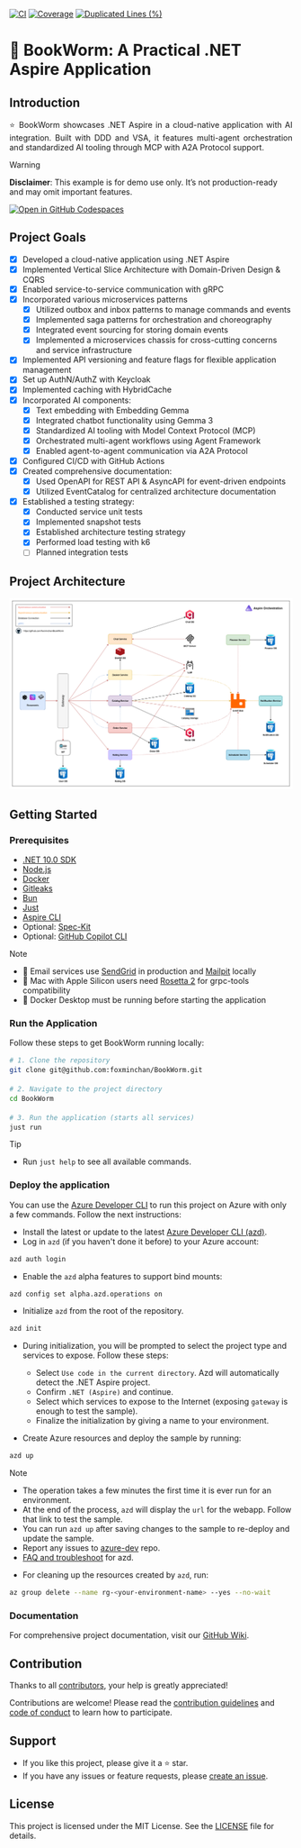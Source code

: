 [![CI](https://github.com/foxminchan/BookWorm/actions/workflows/ci.yaml/badge.svg)](https://github.com/foxminchan/BookWorm/actions/workflows/ci.yaml)
[![Coverage](https://sonarcloud.io/api/project_badges/measure?project=foxminchan_BookWorm&metric=coverage)](https://sonarcloud.io/summary/new_code?id=foxminchan_BookWorm)
[![Duplicated Lines (%)](https://sonarcloud.io/api/project_badges/measure?project=foxminchan_BookWorm&metric=duplicated_lines_density)](https://sonarcloud.io/summary/new_code?id=foxminchan_BookWorm)

# 📖 BookWorm: A Practical .NET Aspire Application

## Introduction

<p align="justify">
  ⭐ BookWorm showcases .NET Aspire in a cloud-native application with AI integration. Built with DDD and VSA, it features multi-agent orchestration and standardized AI tooling through MCP with A2A Protocol support.
</p>

> [!WARNING]
>
> **Disclaimer**: This example is for demo use only. It’s not production-ready and may omit important features.

<div>
  <a href="https://codespaces.new/foxminchan/BookWorm?quickstart=1" target="_blank">
    <img alt="Open in GitHub Codespaces" src="https://github.com/codespaces/badge.svg">
  </a>
</div>

## Project Goals

- [x] Developed a cloud-native application using .NET Aspire
- [x] Implemented Vertical Slice Architecture with Domain-Driven Design & CQRS
- [x] Enabled service-to-service communication with gRPC
- [x] Incorporated various microservices patterns
  - [x] Utilized outbox and inbox patterns to manage commands and events
  - [x] Implemented saga patterns for orchestration and choreography
  - [x] Integrated event sourcing for storing domain events
  - [x] Implemented a microservices chassis for cross-cutting concerns and service infrastructure
- [x] Implemented API versioning and feature flags for flexible application management
- [x] Set up AuthN/AuthZ with Keycloak
- [x] Implemented caching with HybridCache
- [x] Incorporated AI components:
  - [x] Text embedding with Embedding Gemma
  - [x] Integrated chatbot functionality using Gemma 3
  - [x] Standardized AI tooling with Model Context Protocol (MCP)
  - [x] Orchestrated multi-agent workflows using Agent Framework
  - [x] Enabled agent-to-agent communication via A2A Protocol
- [x] Configured CI/CD with GitHub Actions
- [x] Created comprehensive documentation:
  - [x] Used OpenAPI for REST API & AsyncAPI for event-driven endpoints
  - [x] Utilized EventCatalog for centralized architecture documentation
- [x] Established a testing strategy:
  - [x] Conducted service unit tests
  - [x] Implemented snapshot tests
  - [x] Established architecture testing strategy
  - [x] Performed load testing with k6
  - [ ] Planned integration tests

## Project Architecture

![Project Architecture](assets/BookWorm.png)

## Getting Started

### Prerequisites

- [.NET 10.0 SDK](https://dotnet.microsoft.com/download/dotnet/10.0)
- [Node.js](https://nodejs.org/en/download/)
- [Docker](https://www.docker.com/get-started)
- [Gitleaks](https://gitleaks.io/)
- [Bun](https://bun.sh/)
- [Just](https://github.com/casey/just)
- [Aspire CLI](https://learn.microsoft.com/en-us/dotnet/aspire/cli/install)
- Optional: [Spec-Kit](https://github.com/github/spec-kit)
- Optional: [GitHub Copilot CLI](https://github.com/github/copilot-cli)

> [!NOTE]
>
> - 📧 Email services use [SendGrid](https://sendgrid.com/) in production and [Mailpit](https://mailpit.axllent.org/) locally
> - 🍎 Mac with Apple Silicon users need [Rosetta 2](https://support.apple.com/en-us/102527) for grpc-tools compatibility
> - 🐳 Docker Desktop must be running before starting the application

### Run the Application

Follow these steps to get BookWorm running locally:

```bash
# 1. Clone the repository
git clone git@github.com:foxminchan/BookWorm.git

# 2. Navigate to the project directory
cd BookWorm

# 3. Run the application (starts all services)
just run
```

> [!TIP]
>
> - Run `just help` to see all available commands.

### Deploy the application

You can use the [Azure Developer CLI](https://aka.ms/azd) to run this project on Azure with only a few commands. Follow the next instructions:

- Install the latest or update to the latest [Azure Developer CLI (azd)](https://aka.ms/azure-dev/install).
- Log in `azd` (if you haven't done it before) to your Azure account:

```sh
azd auth login
```

- Enable the `azd` alpha features to support bind mounts:

```sh
azd config set alpha.azd.operations on
```

- Initialize `azd` from the root of the repository.

```sh
azd init
```

- During initialization, you will be prompted to select the project type and services to expose. Follow these steps:

  - Select `Use code in the current directory`. Azd will automatically detect the .NET Aspire project.
  - Confirm `.NET (Aspire)` and continue.
  - Select which services to expose to the Internet (exposing `gateway` is enough to test the sample).
  - Finalize the initialization by giving a name to your environment.

- Create Azure resources and deploy the sample by running:

```sh
azd up
```

> [!NOTE]
>
> - The operation takes a few minutes the first time it is ever run for an environment.
> - At the end of the process, `azd` will display the `url` for the webapp. Follow that link to test the sample.
> - You can run `azd up` after saving changes to the sample to re-deploy and update the sample.
> - Report any issues to [azure-dev](https://github.com/Azure/azure-dev/issues) repo.
> - [FAQ and troubleshoot](https://learn.microsoft.com/azure/developer/azure-developer-cli/troubleshoot?tabs=Browser) for azd.

- For cleaning up the resources created by `azd`, run:

```sh
az group delete --name rg-<your-environment-name> --yes --no-wait
```

### Documentation

For comprehensive project documentation, visit our [GitHub Wiki](https://github.com/foxminchan/BookWorm/wiki).

## Contribution

Thanks to all [contributors](https://github.com/foxminchan/BookWorm/graphs/contributors), your help is greatly appreciated!

Contributions are welcome! Please read the [contribution guidelines](./.github/CONTRIBUTING.md) and [code of conduct](./.github/CODE-OF-CONDUCT.md) to learn how to participate.

## Support

- If you like this project, please give it a ⭐ star.
- If you have any issues or feature requests, please [create an issue](https://github.com/foxminchan/BookWorm/issues/new/choose).

## License

This project is licensed under the MIT License. See the [LICENSE](LICENSE) file for details.
